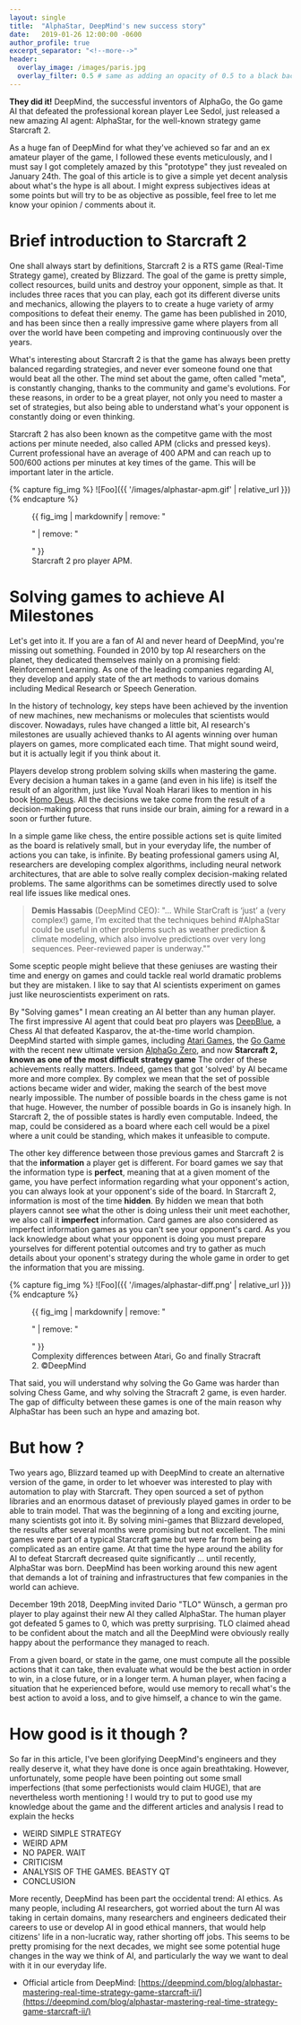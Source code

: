 ```yaml
---
layout: single
title:  "AlphaStar, DeepMind's new success story"
date:   2019-01-26 12:00:00 -0600
author_profile: true
excerpt_separator: "<!--more-->"
header:
  overlay_image: /images/paris.jpg
  overlay_filter: 0.5 # same as adding an opacity of 0.5 to a black background
---
```


**They did it!** DeepMind, the successful inventors of AlphaGo, the Go game AI that defeated the professional korean player Lee Sedol, just released a new amazing AI agent: AlphaStar, for the well-known strategy game Starcraft 2.

<!--more-->

As a huge fan of DeepMind for what they've achieved so far and an ex amateur player of the game, I followed these events meticulously, and I must say I got completely amazed by this "prototype" they just revealed on January 24th. The goal of this article is to give a simple yet decent analysis about what's the hype is all about. I might express subjectives ideas at some points but will try to be as objective as possible, feel free to let me know your opinion / comments about it.

# Brief introduction to Starcraft 2

One shall always start by definitions, Starcraft 2 is a RTS game (Real-Time Strategy game), created by Blizzard.
The goal of the game is pretty simple, collect resources, build units and destroy your opponent, simple as that. It includes three races that you can play, each got its different diverse units and mechanics, allowing the players to to create a huge variety of army compositions to defeat their enemy. The game has been published in 2010, and has been since then a really impressive game where players from all over the world have been competing and improving continuously over the years.

What's interesting about Starcraft 2 is that the game has always been pretty balanced regarding strategies, and never ever someone found one that would beat all the other. The mind set about the game, often called "meta", is constantly changing, thanks to the community and game's evolutions. For these reasons, in order to be a great player, not only you need to master a set of strategies, but also being able to understand what's your opponent is constantly doing or even thinking.

Starcraft 2 has also been known as the competitve game with the most actions per minute needed, also called APM (clicks and pressed keys). Current professional have an average of 400 APM and can reach up to 500/600 actions per minutes at key times of the game. This will be important later in the article.

{% capture fig_img %}
![Foo]({{ '/images/alphastar-apm.gif' | relative_url }})
{% endcapture %}

<figure>
  {{ fig_img | markdownify | remove: "<p>" | remove: "</p>" }}
  <figcaption>Starcraft 2 pro player APM.</figcaption>
</figure>

# Solving games to achieve AI Milestones

Let's get into it. If you are a fan of AI and never heard of DeepMind, you're missing out something. Founded in 2010 by top AI researchers on the planet, they dedicated themselves mainly on a promising field: Reinforcement Learning. As one of the leading companies regarding AI, they develop and apply state of the art methods to various domains including Medical Research or Speech Generation.

In the history of technology, key steps have been achieved by the invention of new machines, new mechanisms or molecules that scientists would discover. Nowadays, rules have changed a little bit, AI research's milestones are usually achieved thanks to AI agents winning over human players on games, more complicated each time. That might sound weird, but it is actually legit if you think about it.

Players develop strong problem solving skills when mastering the game. Every decision a human takes in a game (and even in his life) is itself the result of an algorithm, just like Yuval Noah Harari likes to mention in his book [Homo Deus](https://www.ynharari.com/book/homo-deus/). All the decisions we take come from the result of a decision-making process that runs inside our brain, aiming for a reward in a soon or further future.

In a simple game like chess, the entire possible actions set is quite limited as the board is relatively small, but in your everyday life, the number of actions you can take, is infinite.
By beating professional gamers using AI, researchers are developing complex algorithms, including neural network architectures, that are able to solve really complex decision-making related problems. The same algorithms can be sometimes directly used to solve real life issues like medical ones.


> **Demis Hassabis** (DeepMind CEO): "... While StarCraft is ‘just’ a (very complex!) game, I’m excited that the techniques behind #AlphaStar could be useful in other problems such as weather prediction & climate modeling, which also involve predictions over very long sequences. Peer-reviewed paper is underway.""

Some sceptic people might believe that these geniuses are wasting their time and energy on games and could tackle real world dramatic problems but they are mistaken. I like to say that AI scientists experiment on games just like neuroscientists experiment on rats.

By "Solving games" I mean creating an AI better than any human player. The first impressive AI agent that could beat pro players was [DeepBlue](https://en.wikipedia.org/wiki/Deep_Blue_(chess_computer)), a Chess AI that defeated Kasparov, the at-the-time world champion. DeepMind started with simple games, including [Atari Games](https://deepmind.com/research/publications/playing-atari-deep-reinforcement-learning/), the [Go Game](https://deepmind.com/research/alphago/) with the recent new ultimate version [AlphaGo Zero](https://deepmind.com/blog/alphago-zero-learning-scratch/), and now **Starcraft 2, known as one of the most difficult strategy game**
The order of these achievements really matters. Indeed, games that got 'solved' by AI became more and more complex. By complex we mean that the set of possible actions became wider and wider, making the search of the best move nearly impossible.
The number of possible boards in the chess game is not that huge. However, the number of possible boards in Go is insanely high. In Starcraft 2, the of possible states is hardly even computable. Indeed, the map, could be considered as a board where each cell would be a pixel where a unit could be standing, which makes it unfeasible to compute.

The other key difference between those previous games and Starcraft 2 is that the **information** a player get is different. For board games we say that the information type is **perfect**, meaning that at a given moment of the game, you have perfect information regarding what your opponent's action, you can always look at your opponent's side of the board. In Starcraft 2, information is most of the time **hidden**. By hidden we mean that both players cannot see what the other is doing unless their unit meet eachother, we also call it **imperfect** information. Card games are also considered as imperfect information games as you can't see your opponent's card.
As you lack knowledge about what your opponent is doing you must prepare yourselves for different potential outcomes and try to gather as much details about your oponent's strategy during the whole game in order to get the information that you are missing.

{% capture fig_img %}
![Foo]({{ '/images/alphastar-diff.png' | relative_url }})
{% endcapture %}

<figure>
  {{ fig_img | markdownify | remove: "<p>" | remove: "</p>" }}
  <figcaption>Complexity differences between Atari, Go and finally Stracraft 2. ©DeepMind</figcaption>
</figure>

That said, you will understand why solving the Go Game was harder than solving Chess Game, and why solving the Stracraft 2 game, is even harder. The gap of difficulty between these games is one of the main reason why AlphaStar has been such an hype and amazing bot.

# But how ?

Two years ago, Blizzard teamed up with DeepMind to create an alternative version of the game, in order to let whoever was interested to play with automation to play with Starcraft. They open sourced a set of python libraries and an enormous dataset of previously played games in order to be able to train model. That was the beginning of a long and exciting journe, many scientists got into it. By solving mini-games that Blizzard developed, the results after several months were promising but not excellent. The mini games were part of a typical Starcraft game but were far from being as complicated as an entire game. At that time the hype around the ability for AI to defeat Starcraft decreased quite significantly ... until recently, AlphaStar was born.
DeepMind has been working around this new agent that demands a lot of training and infrastructures that few companies in the world can achieve.

December 19th 2018, DeepMing invited Dario "TLO" Wünsch, a german pro player to play against their new AI they called AlphaStar. The human player got defeated 5 games to 0, which was pretty surprising. TLO claimed ahead to be confident about the match and all the DeepMind were obviously really happy about the performance they managed to reach.

From a given board, or state in the game, one must compute all the possible actions that it can take, then evaluate what would be the best action in order to win, in a close future, or in a longer term. A human player, when facing a situation that he experienced before, would use memory to recall what's the best action to avoid a loss, and to give himself, a chance to win the game.

# How good is it though ?

So far in this article, I've been glorifying DeepMind's engineers and they really deserve it, what they have done is once again breathtaking. However, unfortunately, some people have been pointing out some small imperfections (that some perfectionists would claim HUGE), that are  nevertheless worth mentioning ! I would try to put to good use my knowledge about the game and the different articles and analysis I read to explain the hecks

- WEIRD SIMPLE STRATEGY
- WEIRD APM
- NO PAPER. WAIT
- CRITICISM
- ANALYSIS OF THE GAMES. BEASTY QT
- CONCLUSION


More recently, DeepMind has been part the occidental trend: AI ethics. As many people, including AI researchers, got worried about the turn AI was taking in certain domains, many researchers and engineers dedicated their careers to use or develop AI in good ethical manners, that would help citizens' life in a non-lucratic way, rather shorting off jobs. This seems to be pretty promising for the next decades, we might see some potential huge changes in the way we think of AI, and particularly the way we want to deal with it in our everyday life.


- Official article from DeepMind: [https://deepmind.com/blog/alphastar-mastering-real-time-strategy-game-starcraft-ii/](https://deepmind.com/blog/alphastar-mastering-real-time-strategy-game-starcraft-ii/)
